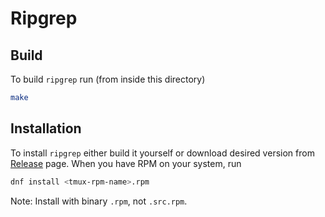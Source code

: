 # Ripgrep

## Build

To build `ripgrep` run (from inside this directory)

```bash
make
```

## Installation

To install `ripgrep` either build it yourself
or download desired version from [Release](https://github.com/petkovicdanilo/custom-rpms/releases)
page. When you have RPM on your system, run

```bash
dnf install <tmux-rpm-name>.rpm
```

Note: Install with binary `.rpm`, not `.src.rpm`.

